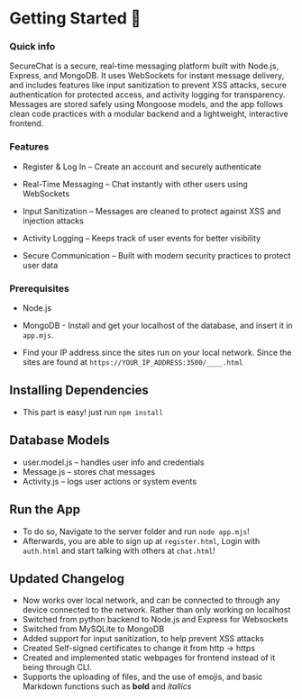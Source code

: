# Getting Started 🦝
### Quick info 
SecureChat is a secure, real-time messaging platform built with Node.js, Express, and MongoDB. It uses WebSockets for instant message delivery, and includes features like input sanitization to prevent XSS attacks, secure authentication for protected access, and activity logging for transparency. Messages are stored safely using Mongoose models, and the app follows clean code practices with a modular backend and a lightweight, interactive frontend.


### Features
 * Register & Log In – Create an account and securely authenticate

 * Real-Time Messaging – Chat instantly with other users using WebSockets

 * Input Sanitization – Messages are cleaned to protect against XSS and injection attacks

 * Activity Logging – Keeps track of user events for better visibility

 * Secure Communication – Built with modern security practices to protect user data

### Prerequisites
* Node.js
  
* MongoDB - Install and get your localhost of the database, and insert it in `app.mjs`.
  
* Find  your IP address since the sites run on your local network. Since the sites are found at `https://YOUR_IP_ADDRESS:3500/____.html`

## Installing Dependencies
* This part is easy! just run `npm install`

## Database Models
* user.model.js – handles user info and credentials
* Message.js – stores chat messages
* Activity.js – logs user actions or system events



## Run the App
* To do so, Navigate to the server folder and run `node app.mjs`!
* Afterwards, you are able to sign up at `register.html`, Login with `auth.html` and start talking with others at `chat.html`!


## Updated Changelog
* Now works over local network, and can be connected to through any device connected to the network. Rather than only working on localhost
* Switched from python backend to Node.js and Express for Websockets
* Switched from MySQLite to MongoDB
* Added support for input sanitization, to help prevent XSS attacks
* Created Self-signed certificates to change it from http -> https
* Created and implemented static webpages for frontend instead of it being through CLI.
* Supports the uploading of files, and the use of emojis, and basic Markdown functions such as __bold__ and _itallics_
  
